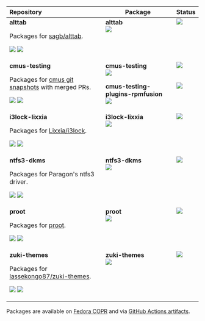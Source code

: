 <table>
<thead>
	<tr>
		<th align="left" width="50%">Repository</th>
		<th>Package</th>
		<th>Status</th>
	</tr>
</thead>
<tbody>
	<tr>
		<td align="left" valign="top">
			<b>alttab</b>
			<p>Packages for <a href="https://github.com/sagb/alttab">sagb/alttab</a>.</p>
			<p>
				<a href="https://copr.fedorainfracloud.org/coprs/pgaskin/alttab"><img src="https://img.shields.io/badge/copr-pgaskin%2Falttab-d38d5f?logo=fedora"/></a>
				<a href="https://github.com/pgaskin/rpms/actions/workflows/alttab.yml"><img src="https://github.com/pgaskin/rpms/actions/workflows/alttab.yml/badge.svg?branch=master&event=push"/></a>
			</p>
		</td>
		<td valign="top">
			<b>alttab</b><br/>
			<a href="https://github.com/pgaskin/rpms/blob/master/alttab/alttab.spec"><img src="https://img.shields.io/badge/dynamic/json?label=&query=%24.builds[0].build.package_version&url=https%3A%2F%2Fcopr.fedoraproject.org%2Fapi_2%2Fbuilds%3Fproject_id%3D44290&style=flat-square&color=eee"/></a>
		</td>
		<td valign="top">
			<a href="https://copr.fedorainfracloud.org/coprs/pgaskin/alttab/package/alttab/"><img src="https://copr.fedorainfracloud.org/coprs/pgaskin/alttab/package/alttab/status_image/last_build.png"/></a>
		</td>
	</tr>
	<tr>
		<td rowspan="2" align="left" valign="top">
			<b>cmus-testing</b>
			<p>Packages for <a href="https://github.com/pgaskin/cmus/tree/exp">cmus git snapshots</a> with merged PRs.</p>
			<p>
				<a href="https://copr.fedorainfracloud.org/coprs/pgaskin/cmus-testing"><img src="https://img.shields.io/badge/copr-pgaskin%2Fcmus--testing-d38d5f?logo=fedora"/></a>
				<a href="https://github.com/pgaskin/rpms/actions/workflows/cmus-testing.yml"><img src="https://github.com/pgaskin/rpms/actions/workflows/cmus-testing.yml/badge.svg?branch=master&event=push"/></a>
			</p>
		</td>
		<td valign="top">
			<b>cmus-testing</b><br/>
			<a href="https://github.com/pgaskin/rpms/blob/master/cmus-testing/cmus-testing.spec"><img src="https://img.shields.io/badge/dynamic/json?label=&query=%24.builds[0].build.package_version&url=https%3A%2F%2Fcopr.fedoraproject.org%2Fapi_2%2Fbuilds%3Fproject_id%3D44422&style=flat-square&color=eee&"/></a>
		</td>
		<td valign="top">
			<a href="https://copr.fedorainfracloud.org/coprs/pgaskin/cmus-testing/package/cmus-testing/"><img src="https://copr.fedorainfracloud.org/coprs/pgaskin/cmus-testing/package/cmus-testing/status_image/last_build.png"/></a>
		</td>
	</tr>
	<tr>
		<td valign="top">
			<b>cmus-testing-plugins-rpmfusion</b><br/>
			<a href="https://github.com/pgaskin/rpms/blob/master/cmus-testing/cmus-testing-plugins-rpmfusion.spec"><img src="https://img.shields.io/badge/dynamic/json?label=&query=%24.builds[0].build.package_version&url=https%3A%2F%2Fcopr.fedoraproject.org%2Fapi_2%2Fbuilds%3Fproject_id%3D44422&style=flat-square&color=eee&"/></a>
		</td>
		<td valign="top">
			<a href="https://github.com/pgaskin/rpms/actions/workflows/cmus-testing.yml">
				<img src="https://github.com/pgaskin/rpms/actions/workflows/cmus-testing.yml/badge.svg?branch=master&event=push" />
			</a>
		</td>
	</tr>
	<tr>
		<td align="left" valign="top">
			<b>i3lock-lixxia</b>
			<p>Packages for <a href="https://github.com/Lixxia/i3lock">Lixxia/i3lock</a>.</p>
			<p>
				<a href="https://copr.fedorainfracloud.org/coprs/pgaskin/i3lock-lixxia"><img src="https://img.shields.io/badge/copr-pgaskin%2Fi3lock--lixxia-d38d5f?logo=fedora"/></a>
				<a href="https://github.com/pgaskin/rpms/actions/workflows/i3lock-lixxia.yml"><img src="https://github.com/pgaskin/rpms/actions/workflows/i3lock-lixxia.yml/badge.svg?branch=master&event=push"/></a>
			</p>
		</td>
		<td valign="top">
			<b>i3lock-lixxia</b><br/>
			<a href="https://github.com/pgaskin/rpms/blob/master/i3lock-lixxia/i3lock-lixxia.spec"><img src="https://img.shields.io/badge/dynamic/json?label=&query=%24.builds[0].build.package_version&url=https%3A%2F%2Fcopr.fedoraproject.org%2Fapi_2%2Fbuilds%3Fproject_id%3D44292&style=flat-square&color=eee&"/></a>
		</td>
		<td valign="top">
			<a href="https://copr.fedorainfracloud.org/coprs/pgaskin/i3lock-lixxia/package/i3lock-lixxia/"><img src="https://copr.fedorainfracloud.org/coprs/pgaskin/i3lock-lixxia/package/i3lock-lixxia/status_image/last_build.png"/></a>
		</td>
	</tr>
	<tr>
		<td align="left" valign="top">
			<b>ntfs3-dkms</b>
			<p>Packages for Paragon's ntfs3 driver.</p>
			<p>
				<a href="https://copr.fedorainfracloud.org/coprs/pgaskin/ntfs3-dkms"><img src="https://img.shields.io/badge/copr-pgaskin%2Fntfs3--dkms-d38d5f?logo=fedora"/></a>
				<a href="https://github.com/pgaskin/rpms/actions/workflows/ntfs3-dkms.yml"><img src="https://github.com/pgaskin/rpms/actions/workflows/ntfs3-dkms.yml/badge.svg?branch=master&event=push"/></a>
			</p>
		</td>
		<td valign="top">
			<b>ntfs3-dkms</b><br/>
			<a href="https://github.com/pgaskin/rpms/blob/master/ntfs3-dkms/ntfs3-dkms.spec"><img src="https://img.shields.io/badge/dynamic/json?label=&query=%24.builds[0].build.package_version&url=https%3A%2F%2Fcopr.fedoraproject.org%2Fapi_2%2Fbuilds%3Fproject_id%3D44353&style=flat-square&color=eee&"/></a>
		</td>
		<td valign="top">
			<a href="https://copr.fedorainfracloud.org/coprs/pgaskin/ntfs3-dkms/package/ntfs3-dkms/"><img src="https://copr.fedorainfracloud.org/coprs/pgaskin/ntfs3-dkms/package/ntfs3-dkms/status_image/last_build.png"/></a>
		</td>
	</tr>
	<tr>
		<td align="left" valign="top">
			<b>proot</b>
			<p>Packages for <a href="https://github.com/proot/proot">proot</a>.</p>
			<p>
				<a href="https://copr.fedorainfracloud.org/coprs/pgaskin/proot"><img src="https://img.shields.io/badge/copr-pgaskin%2Fproot-d38d5f?logo=fedora"/></a>
				<a href="https://github.com/pgaskin/rpms/actions/workflows/proot.yml"><img src="https://github.com/pgaskin/rpms/actions/workflows/proot.yml/badge.svg?branch=master&event=push"/></a>
			</p>
		</td>
		<td valign="top">
			<b>proot</b><br/>
			<a href="https://github.com/pgaskin/rpms/blob/master/proot/proot.spec"><img src="https://img.shields.io/badge/dynamic/json?label=&query=%24.builds[0].build.package_version&url=https%3A%2F%2Fcopr.fedoraproject.org%2Fapi_2%2Fbuilds%3Fproject_id%3D44356&style=flat-square&color=eee&"/></a>
		</td>
		<td valign="top">
			<a href="https://copr.fedorainfracloud.org/coprs/pgaskin/proot/package/proot/"><img src="https://copr.fedorainfracloud.org/coprs/pgaskin/proot/package/proot/status_image/last_build.png"/></a>
		</td>
	</tr>
	<tr>
		<td align="left" valign="top">
			<b>zuki-themes</b>
			<p>Packages for <a href="https://github.com/lassekongo87/zuki-themes">lassekongo87/zuki-themes</a>.</p>
			<p>
				<a href="https://copr.fedorainfracloud.org/coprs/pgaskin/zuki-themes"><img src="https://img.shields.io/badge/copr-pgaskin%2Fzuki--themes-d38d5f?logo=fedora"/></a>
				<a href="https://github.com/pgaskin/rpms/actions/workflows/zuki-themes.yml"><img src="https://github.com/pgaskin/rpms/actions/workflows/zuki-themes.yml/badge.svg?branch=master&event=push"/></a>
			</p>
		</td>
		<td valign="top">
			<b>zuki-themes</b><br/>
			<a href="https://github.com/pgaskin/rpms/blob/master/zuki-themes/zuki-themes.spec"><img src="https://img.shields.io/badge/dynamic/json?label=&query=%24.builds[0].build.package_version&url=https%3A%2F%2Fcopr.fedoraproject.org%2Fapi_2%2Fbuilds%3Fproject_id%3D44316&style=flat-square&color=eee&"/></a>
		</td>
		<td valign="top">
			<a href="https://copr.fedorainfracloud.org/coprs/pgaskin/zuki-themes/package/zuki-themes/"><img src="https://copr.fedorainfracloud.org/coprs/pgaskin/zuki-themes/package/zuki-themes/status_image/last_build.png"/></a>
		</td>
	</tr>
</tbody>
</table>

Packages are available on <a href="https://copr.fedorainfracloud.org/coprs/pgaskin/">Fedora COPR</a> and via <a href="https://github.com/pgaskin/rpms/actions?query=branch%3Amaster">GitHub Actions artifacts</a>.

